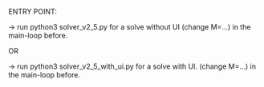 ENTRY POINT:

-> run python3 solver_v2_5.py for a solve without UI (change M=...) in the main-loop before.

OR

-> run python3 solver_v2_5_with_ui.py for a solve with UI. (change M=...) in the main-loop before.
